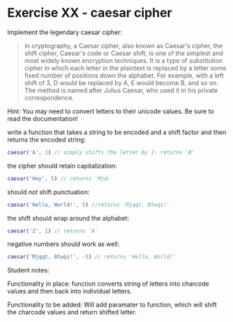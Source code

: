 # Exercise XX - caesar cipher

Implement the legendary caesar cipher:

> In cryptography, a Caesar cipher, also known as Caesar's cipher, the shift cipher, Caesar's code or Caesar shift, is one of the simplest and most widely known encryption techniques. It is a type of substitution cipher in which each letter in the plaintext is replaced by a letter some fixed number of positions down the alphabet. For example, with a left shift of 3, D would be replaced by A, E would become B, and so on. The method is named after Julius Caesar, who used it in his private correspondence.

Hint: You may need to convert letters to their unicode values. Be sure to read the documentation!

write a function that takes a string to be encoded and a shift factor and then returns the encoded string:

```javascript
caesar('A', 1) // simply shifts the letter by 1: returns 'B'
```

the cipher should retain capitalization:
```javascript
caesar('Hey', 5) // returns 'Mjd;
```

should _not_ shift punctuation:
```javascript
caesar('Hello, World!', 5) //returns 'Mjqqt, Btwqi!'
```

the shift should wrap around the alphabet:
```javascript
caesar('Z', 1) // returns 'A'
```

negative numbers should work as well:
```javascript
caesar('Mjqqt, Btwqi!', -5) // returns 'Hello, World!'
```
Student notes:

Functionality in place:
function converts string of letters into charcode values and then back into individual letters.

Functionality to be added:
Will add paramater to function, which will shift the charcode values and return shifted letter.